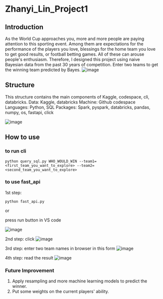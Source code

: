 # Zhanyi_Lin_Project1

## Introduction
As the World Cup approaches you, more and more people are paying attention to this sporting event. Among them are expectations for the performance of the players you love, blessings for the home team you love to get good results, or football betting games. All of these can arouse people's enthusiasm. Therefore, I designed this project using naive Bayesian data from the past 30 years of competition. Enter two teams to get the winning team predicted by Bayes.
![image](https://user-images.githubusercontent.com/55003943/190939285-0976a535-bc2f-4d7f-a60b-697f2511cc48.png)


## Structure
This structure contains the main components of Kaggle, codespace, cli, databricks. 
Data: Kaggle, databricks
Machine: Github codespace
Languages: Python, SQL
Packages: Spark, pyspark, databricks, pandas, numpy, os, fastapi, click

![image](https://user-images.githubusercontent.com/55003943/190938853-7ca23207-ee03-4e37-9037-a595e345a596.png)


## How to use

### to run cli


```
python query_sql.py WHO_WOULD_WIN --team1=<first_team_you_want_to_explore> --team2=<second_team_you_want_to_explore>
```

### to use fast_api
1st step: 

```
python fast_api.py 
```

or 

press run button in VS code

![image](https://user-images.githubusercontent.com/55003943/190939516-1a8d55b7-c896-4d93-8fff-c9a2b5b0edd4.png)


2nd step:
click
![image](https://user-images.githubusercontent.com/55003943/190937728-8844aebc-f27f-4038-9b8c-8a8b87f76ece.png)

3rd step:
enter two team names in browser in this form
![image](https://user-images.githubusercontent.com/55003943/190937847-e7d016a9-bb76-4020-878e-1d4206d7d7c9.png)

4th step:
read the result
![image](https://user-images.githubusercontent.com/55003943/190937914-e6211a09-74ce-4daa-b189-b52d904fe13d.png)


### Future Improvement
1. Apply resampling and more machine learning models to predict the winner.
2. Put some weights on the current players' ability.


